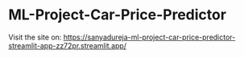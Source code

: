 # ML-Project-Car-Price-Predictor
Visit the site on: https://sanyadureja-ml-project-car-price-predictor-streamlit-app-zz72pr.streamlit.app/
